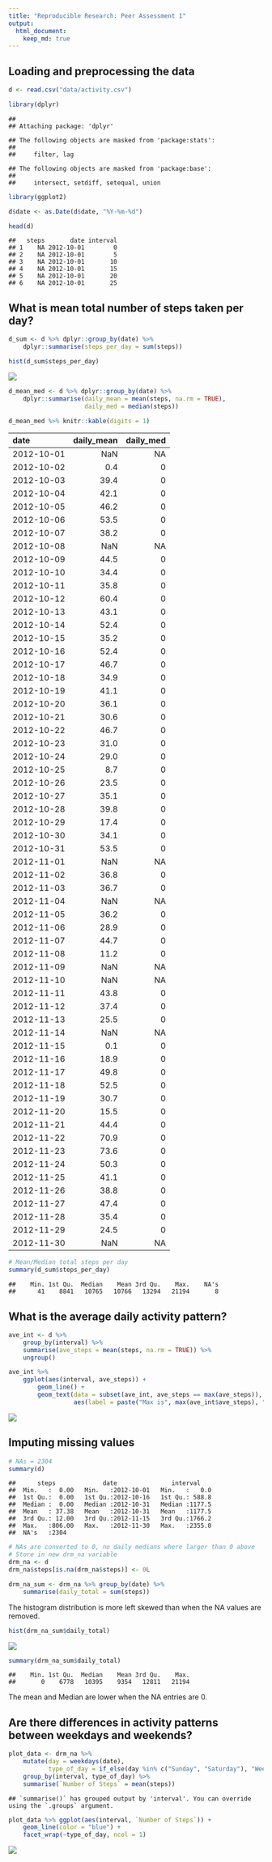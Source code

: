 ```yaml
---
title: "Reproducible Research: Peer Assessment 1"
output: 
  html_document:
    keep_md: true
---
```



## Loading and preprocessing the data

```r
d <- read.csv("data/activity.csv")

library(dplyr)
```

```
## 
## Attaching package: 'dplyr'
```

```
## The following objects are masked from 'package:stats':
## 
##     filter, lag
```

```
## The following objects are masked from 'package:base':
## 
##     intersect, setdiff, setequal, union
```

```r
library(ggplot2)

d$date <- as.Date(d$date, "%Y-%m-%d")

head(d)
```

```
##   steps       date interval
## 1    NA 2012-10-01        0
## 2    NA 2012-10-01        5
## 3    NA 2012-10-01       10
## 4    NA 2012-10-01       15
## 5    NA 2012-10-01       20
## 6    NA 2012-10-01       25
```


## What is mean total number of steps taken per day?


```r
d_sum <- d %>% dplyr::group_by(date) %>% 
    dplyr::summarise(steps_per_day = sum(steps))

hist(d_sum$steps_per_day)
```

![](PA1_gmvitz_files/figure-html/unnamed-chunk-2-1.png)<!-- -->


```r
d_mean_med <- d %>% dplyr::group_by(date) %>% 
    dplyr::summarise(daily_mean = mean(steps, na.rm = TRUE),
                     daily_med = median(steps))

d_mean_med %>% knitr::kable(digits = 1)
```



|date       | daily_mean| daily_med|
|:----------|----------:|---------:|
|2012-10-01 |        NaN|        NA|
|2012-10-02 |        0.4|         0|
|2012-10-03 |       39.4|         0|
|2012-10-04 |       42.1|         0|
|2012-10-05 |       46.2|         0|
|2012-10-06 |       53.5|         0|
|2012-10-07 |       38.2|         0|
|2012-10-08 |        NaN|        NA|
|2012-10-09 |       44.5|         0|
|2012-10-10 |       34.4|         0|
|2012-10-11 |       35.8|         0|
|2012-10-12 |       60.4|         0|
|2012-10-13 |       43.1|         0|
|2012-10-14 |       52.4|         0|
|2012-10-15 |       35.2|         0|
|2012-10-16 |       52.4|         0|
|2012-10-17 |       46.7|         0|
|2012-10-18 |       34.9|         0|
|2012-10-19 |       41.1|         0|
|2012-10-20 |       36.1|         0|
|2012-10-21 |       30.6|         0|
|2012-10-22 |       46.7|         0|
|2012-10-23 |       31.0|         0|
|2012-10-24 |       29.0|         0|
|2012-10-25 |        8.7|         0|
|2012-10-26 |       23.5|         0|
|2012-10-27 |       35.1|         0|
|2012-10-28 |       39.8|         0|
|2012-10-29 |       17.4|         0|
|2012-10-30 |       34.1|         0|
|2012-10-31 |       53.5|         0|
|2012-11-01 |        NaN|        NA|
|2012-11-02 |       36.8|         0|
|2012-11-03 |       36.7|         0|
|2012-11-04 |        NaN|        NA|
|2012-11-05 |       36.2|         0|
|2012-11-06 |       28.9|         0|
|2012-11-07 |       44.7|         0|
|2012-11-08 |       11.2|         0|
|2012-11-09 |        NaN|        NA|
|2012-11-10 |        NaN|        NA|
|2012-11-11 |       43.8|         0|
|2012-11-12 |       37.4|         0|
|2012-11-13 |       25.5|         0|
|2012-11-14 |        NaN|        NA|
|2012-11-15 |        0.1|         0|
|2012-11-16 |       18.9|         0|
|2012-11-17 |       49.8|         0|
|2012-11-18 |       52.5|         0|
|2012-11-19 |       30.7|         0|
|2012-11-20 |       15.5|         0|
|2012-11-21 |       44.4|         0|
|2012-11-22 |       70.9|         0|
|2012-11-23 |       73.6|         0|
|2012-11-24 |       50.3|         0|
|2012-11-25 |       41.1|         0|
|2012-11-26 |       38.8|         0|
|2012-11-27 |       47.4|         0|
|2012-11-28 |       35.4|         0|
|2012-11-29 |       24.5|         0|
|2012-11-30 |        NaN|        NA|


```r
# Mean/Median total steps per day
summary(d_sum$steps_per_day)
```

```
##    Min. 1st Qu.  Median    Mean 3rd Qu.    Max.    NA's 
##      41    8841   10765   10766   13294   21194       8
```


## What is the average daily activity pattern?

```r
ave_int <- d %>% 
    group_by(interval) %>% 
    summarise(ave_steps = mean(steps, na.rm = TRUE)) %>% 
    ungroup()

ave_int %>% 
    ggplot(aes(interval, ave_steps)) +
        geom_line() +
        geom_text(data = subset(ave_int, ave_steps == max(ave_steps)), 
                  aes(label = paste("Max is", max(ave_int$ave_steps), "\n In interval", interval)))
```

![](PA1_gmvitz_files/figure-html/unnamed-chunk-5-1.png)<!-- -->


## Imputing missing values

```r
# NAs = 2304
summary(d)
```

```
##      steps             date               interval     
##  Min.   :  0.00   Min.   :2012-10-01   Min.   :   0.0  
##  1st Qu.:  0.00   1st Qu.:2012-10-16   1st Qu.: 588.8  
##  Median :  0.00   Median :2012-10-31   Median :1177.5  
##  Mean   : 37.38   Mean   :2012-10-31   Mean   :1177.5  
##  3rd Qu.: 12.00   3rd Qu.:2012-11-15   3rd Qu.:1766.2  
##  Max.   :806.00   Max.   :2012-11-30   Max.   :2355.0  
##  NA's   :2304
```

```r
# NAs are converted to 0, no daily medians where larger than 0 above
# Store in new drm_na variable
drm_na <- d
drm_na$steps[is.na(drm_na$steps)] <- 0L

drm_na_sum <- drm_na %>% group_by(date) %>% 
    summarise(daily_total = sum(steps))
```


The histogram distribution is more left skewed than when the NA values are removed.

```r
hist(drm_na_sum$daily_total)
```

![](PA1_gmvitz_files/figure-html/unnamed-chunk-8-1.png)<!-- -->


```r
summary(drm_na_sum$daily_total)
```

```
##    Min. 1st Qu.  Median    Mean 3rd Qu.    Max. 
##       0    6778   10395    9354   12811   21194
```
The mean and Median are lower when the NA entries are 0.


## Are there differences in activity patterns between weekdays and weekends?


```r
plot_data <- drm_na %>% 
    mutate(day = weekdays(date),
           type_of_day = if_else(day %in% c("Sunday", "Saturday"), "Weekend", "Weekday")) %>% 
    group_by(interval, type_of_day) %>% 
    summarise(`Number of Steps` = mean(steps))
```

```
## `summarise()` has grouped output by 'interval'. You can override using the `.groups` argument.
```

```r
plot_data %>% ggplot(aes(interval, `Number of Steps`)) +
    geom_line(color = "blue") +
    facet_wrap(~type_of_day, ncol = 1)
```

![](PA1_gmvitz_files/figure-html/unnamed-chunk-10-1.png)<!-- -->

